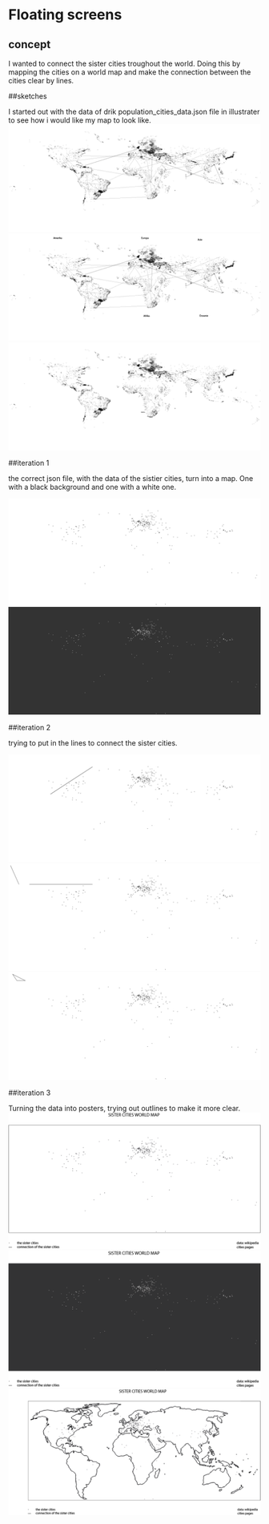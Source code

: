 # Floating screens

## concept

I wanted to connect the sister cities troughout the world. Doing this by mapping the cities on a world map and make the connection between the cities clear by lines.


##sketches

I started out with the data of drik population_cities_data.json file in illustrater to see how i would like my map to look like. 
![](process/mapillustartor.png)
![](process/mapillustartor2.png)
![](process/maptekst.png)


##iteration 1

the correct json file, with the data of the sistier cities, turn into a map. One with a black background and one with a white one.

![](process/map_3.png)
![](process/map_8.png)

##iteration 2

trying to put in the lines to connect the sister cities.

![](process/map_4.png)
![](process/map_6.png)
![](process/map5.png)


##iteration 3

Turning the data into posters, trying out outlines to make it more clear.
![](process/mapaf.png)
![](process/mapafblack.png)
![](process/mapafoutline.png)

